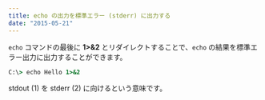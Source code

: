 ```yaml
---
title: echo の出力を標準エラー (stderr) に出力する
date: "2015-05-21"
---
```


`echo` コマンドの最後に **1>&2** とリダイレクトすることで、`echo` の結果を標準エラー出力に出力することができます。

```bat
C:\> echo Hello 1>&2
```

stdout (1) を stderr (2) に向けるという意味です。
